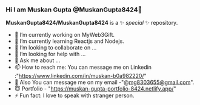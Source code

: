 ### Hi I am Muskan Gupta @MuskanGupta8424👋

**MuskanGupta8424/MuskanGupta8424** is a ✨ _special_ ✨ repository.

- 🔭 I’m currently working on MyWeb3Gift.
- 🌱 I’m currently learning Reactjs and Nodejs.
- 👯 I’m looking to collaborate on ...
- 🤔 I’m looking for help with ...
- 💭 Ask me about ...
- 📫 How to reach me: You can message me on Linkedin :"https://www.linkedin.com/in/muskan-b0a982220/"
- 💬 Also You can message me on my email -"@mg8303655@gmail.com".
- 😇 Portfolio - "https://muskan-gupta-portfolio-8424.netlify.app/"
- ⚡ Fun fact: I love to speak with stranger person.

